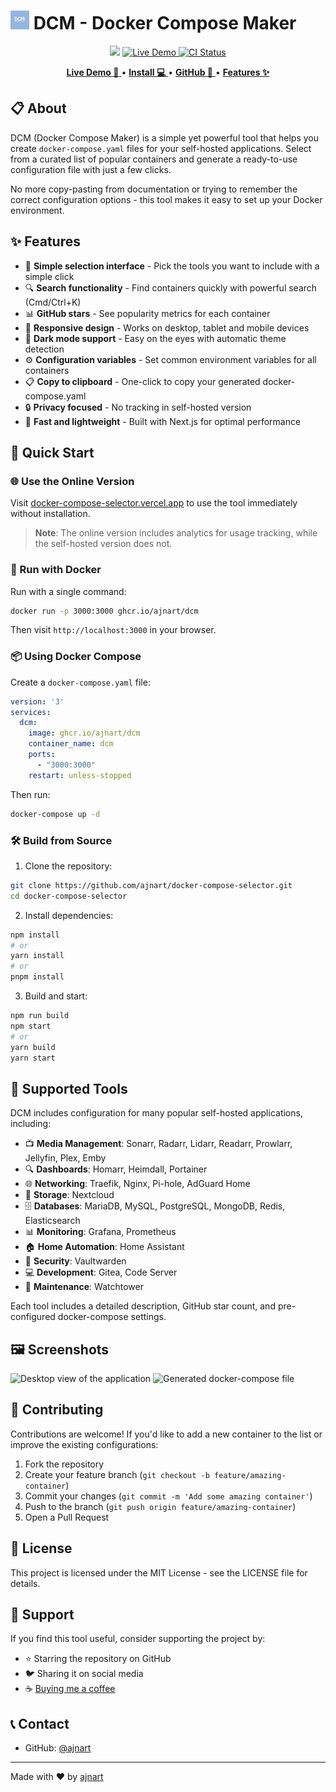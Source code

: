 <!-- Project Title -->
# <img src="./public/favicon.png" width="30" height="30" alt="DCM Logo"> DCM - Docker Compose Maker

<p align="center">
<img src="https://img.shields.io/github/stars/ajnart/docker-compose-selector?label=%E2%AD%90%20Stars&style=flat-square?branch=master&kill_cache=1%22">
<a href="https://docker-compose-selector.vercel.app">
  <img alt="Live Demo" src="https://img.shields.io/badge/🌐_Live_Demo-Visit_Site-blue">
</a>
<a href="https://github.com/ajnart/docker-compose-selector/actions">
  <img title="CI Status" src="https://github.com/ajnart/docker-compose-selector/actions/workflows/docker.yml/badge.svg" alt="CI Status">
</a>
</p>

<!-- Links -->
<p align="center">
  <a href="https://docker-compose-selector.vercel.app">
    <strong>Live Demo 🚀</strong>
  </a>
  •
  <a href="#-quick-start">
    <strong>Install 💻</strong>
  </a>
  •
  <a href="https://github.com/ajnart/docker-compose-selector">
    <strong>GitHub 📂</strong>
  </a>
  •
  <a href="#-features">
    <strong>Features ✨</strong>
  </a>
</p>

## 📋 About

DCM (Docker Compose Maker) is a simple yet powerful tool that helps you create `docker-compose.yaml` files for your self-hosted applications. Select from a curated list of popular containers and generate a ready-to-use configuration file with just a few clicks.

No more copy-pasting from documentation or trying to remember the correct configuration options - this tool makes it easy to set up your Docker environment.

## ✨ Features

- 🧩 **Simple selection interface** - Pick the tools you want to include with a simple click
- 🔍 **Search functionality** - Find containers quickly with powerful search (Cmd/Ctrl+K)
- 📊 **GitHub stars** - See popularity metrics for each container
- 📱 **Responsive design** - Works on desktop, tablet and mobile devices
- 🌙 **Dark mode support** - Easy on the eyes with automatic theme detection
- ⚙️ **Configuration variables** - Set common environment variables for all containers
- 📋 **Copy to clipboard** - One-click to copy your generated docker-compose.yaml
- 🔒 **Privacy focused** - No tracking in self-hosted version
- 🚀 **Fast and lightweight** - Built with Next.js for optimal performance

## 🚀 Quick Start

### 🌐 Use the Online Version

Visit [docker-compose-selector.vercel.app](https://docker-compose-selector.vercel.app) to use the tool immediately without installation.

> **Note**: The online version includes analytics for usage tracking, while the self-hosted version does not.

### 🐳 Run with Docker

Run with a single command:

```bash
docker run -p 3000:3000 ghcr.io/ajnart/dcm
```

Then visit `http://localhost:3000` in your browser.

### 📦 Using Docker Compose

Create a `docker-compose.yaml` file:

```yaml
version: '3'
services:
  dcm:
    image: ghcr.io/ajnart/dcm
    container_name: dcm
    ports:
      - "3000:3000"
    restart: unless-stopped
```

Then run:

```bash
docker-compose up -d
```

### 🛠️ Build from Source

1. Clone the repository:
```bash
git clone https://github.com/ajnart/docker-compose-selector.git
cd docker-compose-selector
```

2. Install dependencies:
```bash
npm install
# or
yarn install
# or
pnpm install
```

3. Build and start:
```bash
npm run build
npm start
# or
yarn build
yarn start
```

## 🧰 Supported Tools

DCM includes configuration for many popular self-hosted applications, including:

- 📺 **Media Management**: Sonarr, Radarr, Lidarr, Readarr, Prowlarr, Jellyfin, Plex, Emby
- 🔍 **Dashboards**: Homarr, Heimdall, Portainer
- 🌐 **Networking**: Traefik, Nginx, Pi-hole, AdGuard Home
- 💾 **Storage**: Nextcloud
- 🗄️ **Databases**: MariaDB, MySQL, PostgreSQL, MongoDB, Redis, Elasticsearch
- 📊 **Monitoring**: Grafana, Prometheus
- 🏠 **Home Automation**: Home Assistant
- 🔐 **Security**: Vaultwarden
- 💻 **Development**: Gitea, Code Server
- 🔄 **Maintenance**: Watchtower

Each tool includes a detailed description, GitHub star count, and pre-configured docker-compose settings.

## 🖼️ Screenshots

![Desktop view of the application](https://i.imgur.com/example1.png)
![Generated docker-compose file](https://i.imgur.com/example2.png)

## 🤝 Contributing

Contributions are welcome! If you'd like to add a new container to the list or improve the existing configurations:

1. Fork the repository
2. Create your feature branch (`git checkout -b feature/amazing-container`)
3. Commit your changes (`git commit -m 'Add some amazing container'`)
4. Push to the branch (`git push origin feature/amazing-container`)
5. Open a Pull Request

## 📜 License

This project is licensed under the MIT License - see the LICENSE file for details.

## 💖 Support

If you find this tool useful, consider supporting the project by:

- ⭐ Starring the repository on GitHub
- 🐦 Sharing it on social media
- ☕ [Buying me a coffee](https://ko-fi.com/ajnart)

## 📞 Contact

- GitHub: [@ajnart](https://github.com/ajnart)

---

Made with ❤️ by [ajnart](https://github.com/ajnart) 